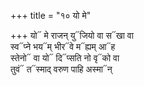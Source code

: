+++
title = "१० यो मे"

+++
यो᳓ मे राजन् यु᳓जियो वा स᳓खा वा  
स्व᳓प्ने भय᳓म् भीर᳓वे म᳓ह्यम् आ᳓ह  
स्तेनो᳓ वा यो᳓ दि᳓प्सति नो वृ᳓को वा  
तुवं᳓ त᳓स्माद् वरुण पाहि अस्मा᳓न्